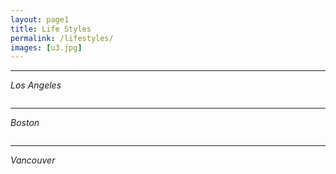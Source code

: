 ```yaml
---
layout: page1
title: Life Styles
permalink: /lifestyles/
images: [u3.jpg]
---
```

***
*Los Angeles*
<div class="yy">
  <div class="container">
    <div class="row">
      <div class="col col-6 col-t-12">
        <div class="hero__image">
          <img src="{{site.baseurl}}/images/l1.jpg" alt="">
        </div>
      </div>
      <div class="col col-6 col-t-12">
        <div class="hero__image">
          <img src="{{site.baseurl}}/images/l2.jpg" alt="">
        </div>
      </div>
    </div>
  </div>
</div>

***
*Boston*
<div class="yy">
  <div class="container">
    <div class="row">
      <div class="col col-6 col-t-12">
        <div class="hero__image">
          <img src="{{site.baseurl}}/images/l3.jpg" alt="">
        </div>
      </div>
      <div class="col col-6 col-t-12">
        <div class="hero__image">
          <img src="{{site.baseurl}}/images/l5.jpg" alt="">
        </div>
      </div>
    </div>
  </div>
</div>
<div class="yy">
  <div class="container">
    <div class="row">
      <div class="col col-6 col-t-12">
        <div class="hero__image">
          <img src="{{site.baseurl}}/images/l6.jpg" alt="">
        </div>
      </div>
      <div class="col col-6 col-t-12">
        <div class="hero__image">
          <img src="{{site.baseurl}}/images/l7.jpg" alt="">
        </div>
      </div>
    </div>
  </div>
</div>

***
*Vancouver*
<div class="yy">
  <div class="container">
    <div class="row">
      <div class="col col-6 col-t-12">
        <div class="hero__image">
          <img src="{{site.baseurl}}/images/l4.jpg" alt="">
        </div>
      </div>
      <div class="col col-6 col-t-12">
        <div class="hero__image">
          <img src="{{site.baseurl}}/images/u1.jpg" alt="">
        </div>
        <div class="hero__image">
          <img src="{{site.baseurl}}/images/u2.jpg" alt="">
        </div>
      </div>
    </div>
  </div>
</div>


